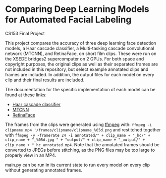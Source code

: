 # Comparing Deep Learning Models for Automated Facial Labeling
CS153 Final Project

This project compares the accuracy of three deep learning face detection models, a Haar cascade classifier, a Multi-tasking cascade convolutional network (MTCNN), and RetinaFace, on short film clips. These were run on the XSEDE bridges2 supercomputer on 2 GPUs. For both space and copyright purposes, the original clips as well as their separated frames are not included in this repository, but select example annotated clips and frames are included. In addition, the output files for each model on every clip and their final results are included.

The documentation for the specific implementation of each model can be found at these links:
- [Haar cascade classifier](https://docs.opencv.org/3.4/db/d28/tutorial_cascade_classifier.html)
- [MTCNN](https://pypi.org/project/mtcnn/)
- [RetinaFace](https://github.com/serengil/retinaface)

The frames from the clips were generated using [ffmpeg](https://ffmpeg.org/) with:
`ffmpeg -i clipname.mp4 '/frames/clipname/clipname_%05d.png`
and restitched together with
`ffmpeg -y -framerate 24 -i annotated/" + clip_name + "_hc/" + clip_name + "_%05d.jpg " + "output/" + clip_name + "_output/" + clip_name + "_hc_annotated.mp4`.
Note that the annotated frames should be converted to JPEGs before stitching, as the PNG files may be too large to properly view in an MP4.

main.py can be run in its current state to run every model on every clip without generating annotated frames.
